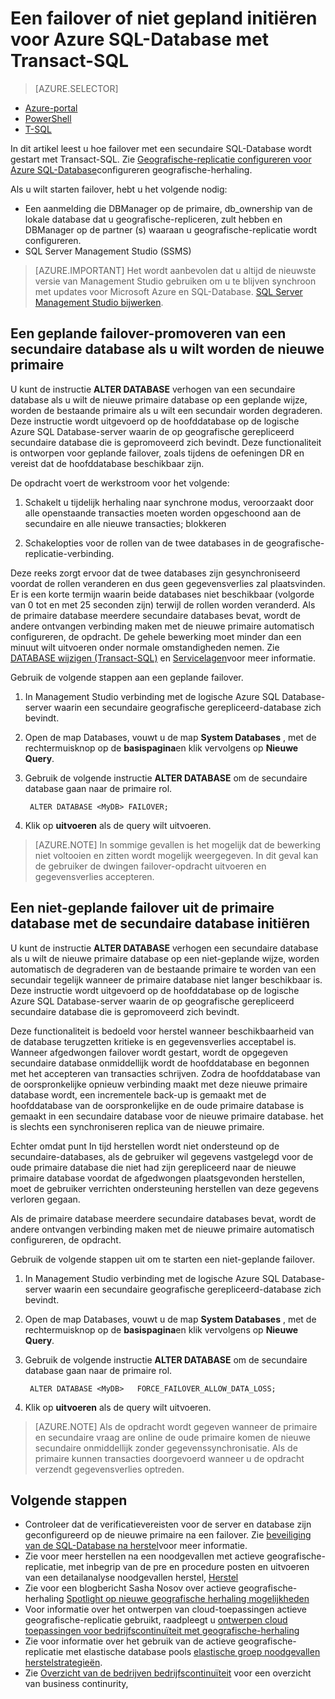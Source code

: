 <properties 
    pageTitle="Een failover of niet gepland initiëren voor Azure SQL-Database met Transact-SQL | Microsoft Azure" 
    description="Een failover of niet gepland initiëren voor Azure SQL-Database met Transact-SQL" 
    services="sql-database" 
    documentationCenter="" 
    authors="CarlRabeler" 
    manager="jhubbard" 
    editor=""/>

<tags
    ms.service="sql-database"
    ms.devlang="NA"
    ms.topic="article"
    ms.tgt_pltfrm="NA"
    ms.workload="data-management"
    ms.date="08/29/2016"
    ms.author="carlrab"/>

# <a name="initiate-a-planned-or-unplanned-failover-for-azure-sql-database-with-transact-sql"></a>Een failover of niet gepland initiëren voor Azure SQL-Database met Transact-SQL


> [AZURE.SELECTOR]
- [Azure-portal](sql-database-geo-replication-failover-portal.md)
- [PowerShell](sql-database-geo-replication-failover-powershell.md)
- [T-SQL](sql-database-geo-replication-failover-transact-sql.md)


In dit artikel leest u hoe failover met een secundaire SQL-Database wordt gestart met Transact-SQL. Zie [Geografische-replicatie configureren voor Azure SQL-Database](sql-database-geo-replication-transact-sql.md)configureren geografische-herhaling.



Als u wilt starten failover, hebt u het volgende nodig:

- Een aanmelding die DBManager op de primaire, db_ownership van de lokale database dat u geografische-repliceren, zult hebben en DBManager op de partner (s) waaraan u geografische-replicatie wordt configureren.
- SQL Server Management Studio (SSMS)


> [AZURE.IMPORTANT] Het wordt aanbevolen dat u altijd de nieuwste versie van Management Studio gebruiken om u te blijven synchroon met updates voor Microsoft Azure en SQL-Database. [SQL Server Management Studio bijwerken](https://msdn.microsoft.com/library/mt238290.aspx).




## <a name="initiate-a-planned-failover-promoting-a-secondary-database-to-become-the-new-primary"></a>Een geplande failover-promoveren van een secundaire database als u wilt worden de nieuwe primaire

U kunt de instructie **ALTER DATABASE** verhogen van een secundaire database als u wilt de nieuwe primaire database op een geplande wijze, worden de bestaande primaire als u wilt een secundair worden degraderen. Deze instructie wordt uitgevoerd op de hoofddatabase op de logische Azure SQL Database-server waarin de op geografische gerepliceerd secundaire database die is gepromoveerd zich bevindt. Deze functionaliteit is ontworpen voor geplande failover, zoals tijdens de oefeningen DR en vereist dat de hoofddatabase beschikbaar zijn.

De opdracht voert de werkstroom voor het volgende:

1. Schakelt u tijdelijk herhaling naar synchrone modus, veroorzaakt door alle openstaande transacties moeten worden opgeschoond aan de secundaire en alle nieuwe transacties; blokkeren

2. Schakelopties voor de rollen van de twee databases in de geografische-replicatie-verbinding.  

Deze reeks zorgt ervoor dat de twee databases zijn gesynchroniseerd voordat de rollen veranderen en dus geen gegevensverlies zal plaatsvinden. Er is een korte termijn waarin beide databases niet beschikbaar (volgorde van 0 tot en met 25 seconden zijn) terwijl de rollen worden veranderd. Als de primaire database meerdere secundaire databases bevat, wordt de andere ontvangen verbinding maken met de nieuwe primaire automatisch configureren, de opdracht.  De gehele bewerking moet minder dan een minuut wilt uitvoeren onder normale omstandigheden nemen. Zie [DATABASE wijzigen (Transact-SQL)](https://msdn.microsoft.com/library/mt574871.aspx) en [Servicelagen](sql-database-service-tiers.md)voor meer informatie.


Gebruik de volgende stappen aan een geplande failover.

1. In Management Studio verbinding met de logische Azure SQL Database-server waarin een secundaire geografische gerepliceerd-database zich bevindt.

2. Open de map Databases, vouwt u de map **System Databases** , met de rechtermuisknop op de **basispagina**en klik vervolgens op **Nieuwe Query**.

3. Gebruik de volgende instructie **ALTER DATABASE** om de secundaire database gaan naar de primaire rol.

        ALTER DATABASE <MyDB> FAILOVER;

4. Klik op **uitvoeren** als de query wilt uitvoeren.

>[AZURE.NOTE] In sommige gevallen is het mogelijk dat de bewerking niet voltooien en zitten wordt mogelijk weergegeven. In dit geval kan de gebruiker de dwingen failover-opdracht uitvoeren en gegevensverlies accepteren.


## <a name="initiate-an-unplanned-failover-from-the-primary-database-to-the-secondary-database"></a>Een niet-geplande failover uit de primaire database met de secundaire database initiëren

U kunt de instructie **ALTER DATABASE** verhogen een secundaire database als u wilt de nieuwe primaire database op een niet-geplande wijze, worden automatisch de degraderen van de bestaande primaire te worden van een secundair tegelijk wanneer de primaire database niet langer beschikbaar is. Deze instructie wordt uitgevoerd op de hoofddatabase op de logische Azure SQL Database-server waarin de op geografische gerepliceerd secundaire database die is gepromoveerd zich bevindt.

Deze functionaliteit is bedoeld voor herstel wanneer beschikbaarheid van de database terugzetten kritieke is en gegevensverlies acceptabel is. Wanneer afgedwongen failover wordt gestart, wordt de opgegeven secundaire database onmiddellijk wordt de hoofddatabase en begonnen met het accepteren van transacties schrijven. Zodra de hoofddatabase van de oorspronkelijke opnieuw verbinding maakt met deze nieuwe primaire database wordt, een incrementele back-up is gemaakt met de hoofddatabase van de oorspronkelijke en de oude primaire database is gemaakt in een secundaire database voor de nieuwe primaire database. het is slechts een synchroniseren replica van de nieuwe primaire.

Echter omdat punt In tijd herstellen wordt niet ondersteund op de secundaire-databases, als de gebruiker wil gegevens vastgelegd voor de oude primaire database die niet had zijn gerepliceerd naar de nieuwe primaire database voordat de afgedwongen plaatsgevonden herstellen, moet de gebruiker verrichten ondersteuning herstellen van deze gegevens verloren gegaan.

Als de primaire database meerdere secundaire databases bevat, wordt de andere ontvangen verbinding maken met de nieuwe primaire automatisch configureren, de opdracht.

Gebruik de volgende stappen uit om te starten een niet-geplande failover.

1. In Management Studio verbinding met de logische Azure SQL Database-server waarin een secundaire geografische gerepliceerd-database zich bevindt.

2. Open de map Databases, vouwt u de map **System Databases** , met de rechtermuisknop op de **basispagina**en klik vervolgens op **Nieuwe Query**.

3. Gebruik de volgende instructie **ALTER DATABASE** om de secundaire database gaan naar de primaire rol.

        ALTER DATABASE <MyDB>   FORCE_FAILOVER_ALLOW_DATA_LOSS;

4. Klik op **uitvoeren** als de query wilt uitvoeren.

>[AZURE.NOTE] Als de opdracht wordt gegeven wanneer de primaire en secundaire vraag are online de oude primaire komen de nieuwe secundaire onmiddellijk zonder gegevenssynchronisatie. Als de primaire kunnen transacties doorgevoerd wanneer u de opdracht verzendt gegevensverlies optreden.



## <a name="next-steps"></a>Volgende stappen   

- Controleer dat de verificatievereisten voor de server en database zijn geconfigureerd op de nieuwe primaire na een failover. Zie [beveiliging van de SQL-Database na herstel](sql-database-geo-replication-security-config.md)voor meer informatie.
- Zie voor meer herstellen na een noodgevallen met actieve geografische-replicatie, met inbegrip van de pre en procedure posten en uitvoeren van een detailanalyse noodgevallen herstel, [Herstel](sql-database-disaster-recovery.md)
- Zie voor een blogbericht Sasha Nosov over actieve geografische-herhaling [Spotlight op nieuwe geografische herhaling mogelijkheden](https://azure.microsoft.com/blog/spotlight-on-new-capabilities-of-azure-sql-database-geo-replication/)
- Voor informatie over het ontwerpen van cloud-toepassingen actieve geografische-replicatie gebruikt, raadpleegt u [ontwerpen cloud toepassingen voor bedrijfscontinuïteit met geografische-herhaling](sql-database-designing-cloud-solutions-for-disaster-recovery.md)
- Zie voor informatie over het gebruik van de actieve geografische-replicatie met elastische database pools [elastische groep noodgevallen herstelstrategieën](sql-database-disaster-recovery-strategies-for-applications-with-elastic-pool.md).
- Zie [Overzicht van de bedrijven bedrijfscontinuïteit](sql-database-business-continuity.md) voor een overzicht van business continurity,
